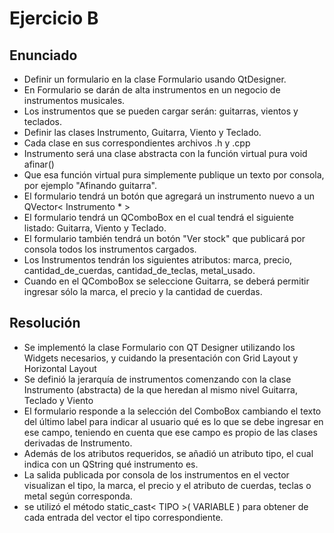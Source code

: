 # Ejercicio B

## Enunciado
* Definir un formulario en la clase Formulario usando QtDesigner.
* En Formulario se darán de alta instrumentos en un negocio de instrumentos musicales.
* Los instrumentos que se pueden cargar serán: guitarras, vientos y teclados.
* Definir las clases Instrumento, Guitarra, Viento y Teclado.
* Cada clase en sus correspondientes archivos .h y .cpp
* Instrumento será una clase abstracta con la función virtual pura void afinar()
* Que esa función virtual pura simplemente publique un texto por consola, por ejemplo "Afinando guitarra".
* El formulario tendrá un botón que agregará un instrumento nuevo a un QVector< Instrumento * >
* El formulario tendrá un QComboBox en el cual tendrá el siguiente listado: Guitarra, Viento y Teclado.
* El formulario también tendrá un botón "Ver stock" que publicará por consola todos los instrumentos cargados.
* Los Instrumentos tendrán los siguientes atributos: marca, precio, cantidad_de_cuerdas, cantidad_de_teclas, metal_usado.
* Cuando en el QComboBox se seleccione Guitarra, se deberá permitir ingresar sólo la marca, el precio y la cantidad de cuerdas.

## Resolución

* Se implementó la clase Formulario con QT Designer utilizando los Widgets necesarios, y cuidando la presentación con Grid Layout y Horizontal Layout
* Se definió la jerarquía de instrumentos comenzando con la clase Instrumento (abstracta) de la que heredan al mismo nivel Guitarra, Teclado y Viento
* El formulario responde a la selección del ComboBox cambiando el texto del último label para indicar al usuario qué es lo que se debe ingresar en ese campo, teniendo en cuenta que ese campo es propio de las clases derivadas de Instrumento. 
* Además de los atributos requeridos, se añadió un atributo tipo, el cual indica con un QString qué instrumento es.
* La salida publicada por consola de los instrumentos en el vector visualizan el tipo, la marca, el precio y el atributo de cuerdas, teclas o metal según corresponda.
* se utilizó el método static_cast< TIPO >( VARIABLE ) para obtener de cada entrada del vector el tipo correspondiente.
